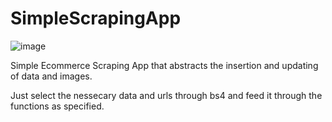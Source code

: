# SimpleScrapingApp
![image](https://github.com/Agog-io/SimpleScrapingApp/assets/63949183/40ac5dd1-9987-40a8-a59d-bd167ae85e99)

Simple Ecommerce Scraping App that abstracts the insertion and updating of data and images. 

Just select the nessecary data and urls through bs4 and feed it through the functions as specified.
